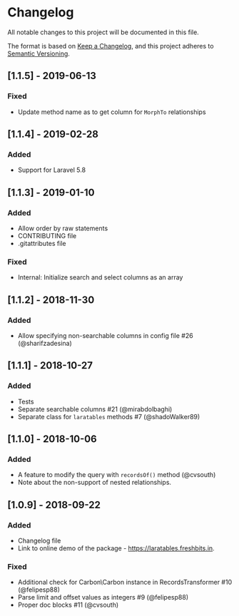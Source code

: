 # Changelog
All notable changes to this project will be documented in this file.

The format is based on [Keep a Changelog](https://keepachangelog.com/en/1.0.0/),
and this project adheres to [Semantic Versioning](https://semver.org/spec/v2.0.0.html).

## [1.1.5] - 2019-06-13
### Fixed
- Update method name as to get column for `MorphTo` relationships

## [1.1.4] - 2019-02-28
### Added
- Support for Laravel 5.8

## [1.1.3] - 2019-01-10
### Added
- Allow order by raw statements
- CONTRIBUTING file
- .gitattributes file

### Fixed
- Internal: Initialize search and select columns as an array

## [1.1.2] - 2018-11-30
### Added
- Allow specifying non-searchable columns in config file #26 (@sharifzadesina)

## [1.1.1] - 2018-10-27
### Added
- Tests
- Separate searchable columns #21 (@mirabdolbaghi)
- Separate class for `laratables` methods #7 (@shadoWalker89)

## [1.1.0] - 2018-10-06
### Added
- A feature to modify the query with `recordsOf()` method (@cvsouth)
- Note about the non-support of nested relationships.

## [1.0.9] - 2018-09-22
### Added
- Changelog file
- Link to online demo of the package - https://laratables.freshbits.in.

### Fixed
- Additional check for Carbon\Carbon instance in RecordsTransformer #10 (@felipesp88)
- Parse limit and offset values as integers #9 (@felipesp88)
- Proper doc blocks #11 (@cvsouth)
